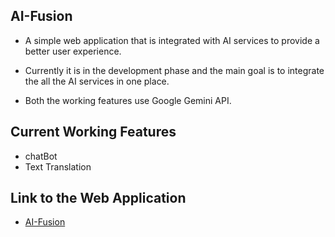 ## AI-Fusion

- A simple web application that is integrated with AI services to provide a better user experience.

- Currently it is in the development phase and the main goal is to integrate the all the AI services in one place.

- Both the working features use Google Gemini API.

## Current Working Features

- chatBot
- Text Translation

## Link to the Web Application

- [AI-Fusion](https://aifusion.netlify.app/)

